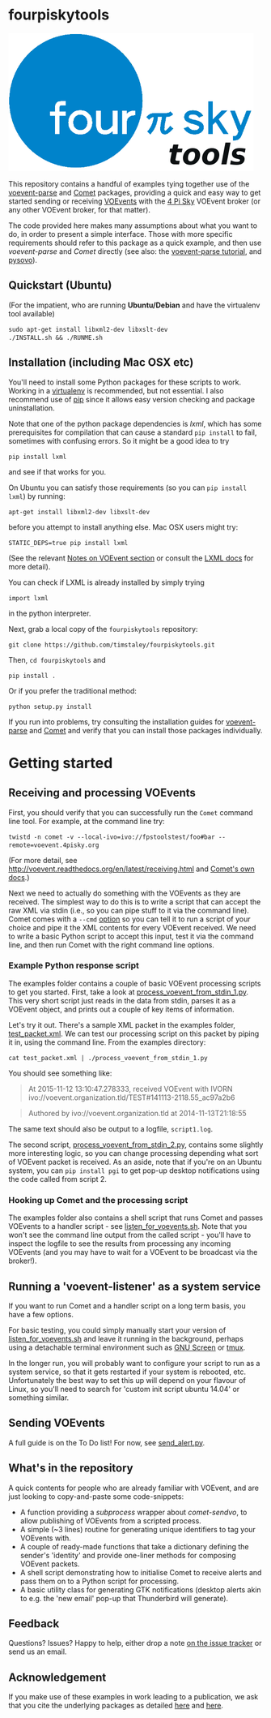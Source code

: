 # fourpiskytools

![4 Pi Sky Logo](4ps_logo_small.png)

This repository contains a handful of examples tying together use of the
[voevent-parse](http://voevent-parse.readthedocs.org/) and 
[Comet](http://comet.transientskp.org/) 
packages, providing a 
quick and easy way to get started sending or receiving
[VOEvents](http://voevent.readthedocs.org/)
with the [4 Pi Sky](http://4pisky.org/voevent)
VOEvent broker (or any other VOEvent broker, for that matter).

The code provided here makes many assumptions about what you want to do,
in order to present a simple interface.
Those with more specific requirements should refer to this package as
a quick example, and then use *voevent-parse* and *Comet* directly
(see also: the [voevent-parse tutorial](https://github.com/timstaley/voevent-parse-tutorial), 
and [pysovo](https://github.com/timstaley/pysovo)).

## Quickstart (Ubuntu)

(For the impatient, who are running **Ubuntu/Debian** and have the virtualenv tool available)

    sudo apt-get install libxml2-dev libxslt-dev
    ./INSTALL.sh && ./RUNME.sh

## Installation (including Mac OSX etc)


You'll need to install some Python packages for these scripts to work.
Working in a 
[virtualenv](http://virtualenv.readthedocs.org/en/latest/virtualenv.html)
is recommended, but not essential.
I also recommend use of
[pip](http://pip.readthedocs.org/en/latest/quickstart.html)
since it allows easy version checking and package uninstallation.

Note that one of the python package dependencies is *lxml*, which
has some prerequisites for compilation that can cause a
standard ``pip install``
to fail, sometimes with confusing errors. So it might be a good idea to try

    pip install lxml
    
and see if that works for you.

On Ubuntu you can satisfy those requirements (so you can ``pip install lxml``) 
by running:

    apt-get install libxml2-dev libxslt-dev

before you attempt to install anything else.
Mac OSX users might try:

    STATIC_DEPS=true pip install lxml

(See the relevant
[Notes on VOEvent section](http://voevent.readthedocs.org/en/latest/setup.html#background-and-dependencies) 
or consult the 
[LXML docs](http://lxml.de/installation.html#installation) for more detail).

You can check if LXML is already installed by simply trying 

    import lxml
    
in the python interpreter. 

Next, grab a local copy of the `fourpiskytools` repository:

    git clone https://github.com/timstaley/fourpiskytools.git

Then, ``cd fourpiskytools`` and 

    pip install .
    

Or if you prefer the traditional method:

    python setup.py install 

If you run into problems, try consulting the installation guides for
[voevent-parse](http://voevent-parse.readthedocs.org/en/master/intro.html#installation)
and
[Comet](http://comet.transientskp.org/en/1.2.1/installation.html)
and verify that you can install those packages individually.

# Getting started
## Receiving and processing VOEvents
First, you should verify that you can successfully run the `Comet` command 
line tool. For example, at the command line try:

    twistd -n comet -v --local-ivo=ivo://fpstoolstest/foo#bar --remote=voevent.4pisky.org
    
(For more detail, see http://voevent.readthedocs.org/en/latest/receiving.html
and 
[Comet's own docs](http://comet.readthedocs.org/en/stable/usage/broker.html#broker).)

Next we need to actually do something with
the VOEvents as they are received. The simplest way to do this is to 
write a script that can accept the raw XML via stdin (i.e., so you can 
pipe stuff to it via the command line). 
Comet comes with a ``--cmd``
[option](http://comet.readthedocs.org/en/stable/usage/broker.html#spawning-external-commands)
so you can tell it to run a script of your choice and pipe it the XML contents for every VOEvent received.
We need to write a basic Python script to accept this input, 
test it via the command line, and then run Comet with the right command line 
options.

### Example Python response script
The examples folder contains a couple of basic VOEvent processing scripts
to get you started. First, take a look at 
[process_voevent_from_stdin_1.py](examples/process_voevent_from_stdin_1.py).
This very short script just reads in the data from stdin, parses it as a 
VOEvent object, and prints out a couple of key items of information. 

Let's try it out. There's a sample XML packet in the examples folder, 
[test_packet.xml](examples/test_packet.xml). We can test our processing 
script on this packet by piping it in, using the command line. From 
the examples directory:

    cat test_packet.xml | ./process_voevent_from_stdin_1.py
    
You should see something like:

> At 2015-11-12 13:10:47.278333, received VOEvent with IVORN ivo://voevent.organization.tld/TEST#141113-2118.55_ac97a2b6 

> Authored by ivo://voevent.organization.tld at 2014-11-13T21:18:55

The same text should also be output to a logfile, `script1.log`.

The second script, [process_voevent_from_stdin_2.py](examples/process_voevent_from_stdin_2.py), contains
some slightly more interesting logic, so you can change processing depending what sort of VOEvent packet is received.
As an aside, note that if you're on an Ubuntu system, you can ``pip install pgi`` to get pop-up desktop notifications using the code called from script 2.

### Hooking up Comet and the processing script
The examples folder also contains a shell script that runs Comet and passes VOEvents to a handler script - see 
[listen_for_voevents.sh](examples/listen_for_voevents.sh). 
Note that you won't see the command line output from the called script - you'll 
have to inspect the logfile to see the results from processing any 
incoming VOEvents (and you may have to wait for a VOEvent to be broadcast
via the broker!).

## Running a 'voevent-listener' as a system service
If you want to run Comet and a handler script on a long term basis,
you have a few options.

For basic testing, you could simply
manually start your version of
[listen_for_voevents.sh](examples/listen_for_voevents.sh) and leave it running
in the background, perhaps using a detachable terminal environment such as
[GNU Screen](https://www.nixtutor.com/linux/introduction-to-gnu-screen/)
or [tmux](https://tmux.github.io/).

In the longer run, you will probably want to configure your script to run as a
system service, so that it gets restarted if your system is rebooted, etc.
Unfortunately the best way to set this up will depend on your
flavour of Linux, so you'll need to search for
'custom init script ubuntu 14.04' or something similar.


## Sending VOEvents
A full guide is on the To Do list! For now, see [send_alert.py](examples/send_alert.py).


## What's in the repository

A quick contents for people who are already familiar with VOEvent, and 
are just looking to copy-and-paste some code-snippets:

* A function providing a *subprocess* wrapper about *comet-sendvo*, to allow
  publishing of VOEvents from a scripted process.
* A simple (~3 lines) routine for generating unique identifiers to tag your
  VOEvents with.
* A couple of ready-made functions that take a dictionary defining the sender's
  'identity' and provide one-liner methods for composing VOEvent packets.
* A shell script demonstrating how to initialise Comet to receive alerts and
  pass them on to a Python script for processing.
* A basic utility class for generating GTK notifications (desktop alerts
  akin to e.g. the 'new email' pop-up that Thunderbird will generate).


## Feedback

Questions? Issues? Happy to help, either drop a note 
[on the issue tracker](https://github.com/timstaley/fourpiskytools/issues)
or send us an email.

## Acknowledgement
If you make use of these examples in work leading to a publication, we ask
that you cite the underlying packages as detailed 
[here](http://comet.transientskp.org/en/1.2.1/)
and 
[here](http://voevent-parse.readthedocs.org/en/master/intro.html#acknowledgement).
